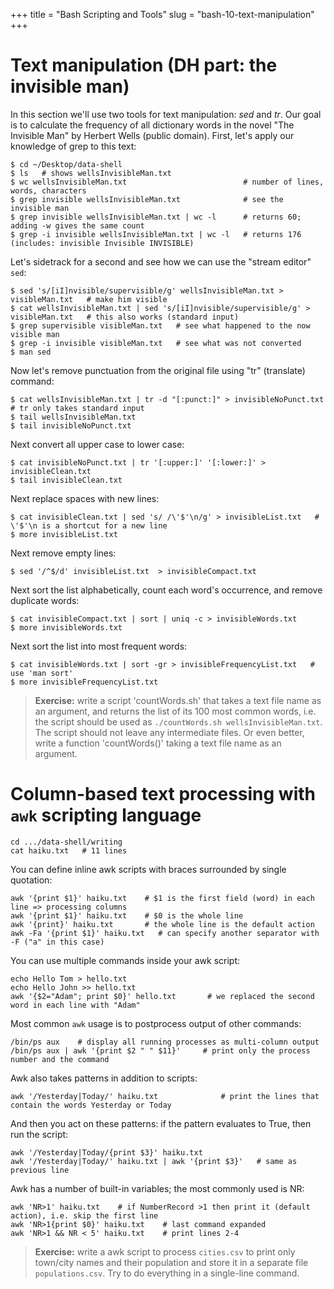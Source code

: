 +++
title = "Bash Scripting and Tools"
slug = "bash-10-text-manipulation"
+++

# Text manipulation (DH part: the invisible man)

In this section we'll use two tools for text manipulation: *sed* and *tr*. Our goal is to calculate the
frequency of all dictionary words in the novel "The Invisible Man" by Herbert Wells (public
domain). First, let's apply our knowledge of grep to this text:

~~~ {.bash}
$ cd ~/Desktop/data-shell
$ ls   # shows wellsInvisibleMan.txt
$ wc wellsInvisibleMan.txt                          # number of lines, words, characters
$ grep invisible wellsInvisibleMan.txt              # see the invisible man
$ grep invisible wellsInvisibleMan.txt | wc -l      # returns 60; adding -w gives the same count
$ grep -i invisible wellsInvisibleMan.txt | wc -l   # returns 176 (includes: invisible Invisible INVISIBLE)
~~~

Let's sidetrack for a second and see how we can use the "stream editor" `sed`:

~~~ {.bash}
$ sed 's/[iI]nvisible/supervisible/g' wellsInvisibleMan.txt > visibleMan.txt   # make him visible
$ cat wellsInvisibleMan.txt | sed 's/[iI]nvisible/supervisible/g' > visibleMan.txt   # this also works (standard input)
$ grep supervisible visibleMan.txt   # see what happened to the now visible man
$ grep -i invisible visibleMan.txt   # see what was not converted
$ man sed
~~~

Now let's remove punctuation from the original file using "tr" (translate) command:

~~~ {.bash}
$ cat wellsInvisibleMan.txt | tr -d "[:punct:]" > invisibleNoPunct.txt    # tr only takes standard input
$ tail wellsInvisibleMan.txt
$ tail invisibleNoPunct.txt
~~~

Next convert all upper case to lower case:

~~~ {.bash}
$ cat invisibleNoPunct.txt | tr '[:upper:]' '[:lower:]' > invisibleClean.txt
$ tail invisibleClean.txt
~~~

Next replace spaces with new lines:

~~~ {.bash}
$ cat invisibleClean.txt | sed 's/ /\'$'\n/g' > invisibleList.txt   # \'$'\n is a shortcut for a new line
$ more invisibleList.txt
~~~

Next remove empty lines:

~~~ {.bash}
$ sed '/^$/d' invisibleList.txt  > invisibleCompact.txt
~~~

Next sort the list alphabetically, count each word's occurrence, and remove duplicate words:

~~~ {.bash}
$ cat invisibleCompact.txt | sort | uniq -c > invisibleWords.txt
$ more invisibleWords.txt
~~~

Next sort the list into most frequent words:

~~~ {.bash}
$ cat invisibleWords.txt | sort -gr > invisibleFrequencyList.txt   # use 'man sort'
$ more invisibleFrequencyList.txt
~~~

> **Exercise:** write a script 'countWords.sh' that takes a text file name as an argument, and returns
> the list of its 100 most common words, i.e. the script should be used as `./countWords.sh
> wellsInvisibleMan.txt`. The script should not leave any intermediate files. Or even better, write a
> function 'countWords()' taking a text file name as an argument.





# Column-based text processing with `awk` scripting language

~~~ {.bash}
cd .../data-shell/writing
cat haiku.txt   # 11 lines
~~~

You can define inline awk scripts with braces surrounded by single quotation:

~~~ {.bash}
awk '{print $1}' haiku.txt    # $1 is the first field (word) in each line => processing columns
awk '{print $1}' haiku.txt    # $0 is the whole line
awk '{print}' haiku.txt       # the whole line is the default action
awk -Fa '{print $1}' haiku.txt   # can specify another separator with -F ("a" in this case)
~~~

You can use multiple commands inside your awk script:

~~~ {.bash}
echo Hello Tom > hello.txt
echo Hello John >> hello.txt
awk '{$2="Adam"; print $0}' hello.txt       # we replaced the second word in each line with "Adam"
~~~

Most common `awk` usage is to postprocess output of other commands:

~~~ {.bash}
/bin/ps aux    # display all running processes as multi-column output
/bin/ps aux | awk '{print $2 " " $11}'     # print only the process number and the command
~~~

Awk also takes patterns in addition to scripts:

~~~ {.bash}
awk '/Yesterday|Today/' haiku.txt              # print the lines that contain the words Yesterday or Today
~~~

And then you act on these patterns: if the pattern evaluates to True, then run the script:

~~~ {.bash}
awk '/Yesterday|Today/{print $3}' haiku.txt
awk '/Yesterday|Today/' haiku.txt | awk '{print $3}'   # same as previous line
~~~

Awk has a number of built-in variables; the most commonly used is NR:

~~~ {.bash}
awk 'NR>1' haiku.txt    # if NumberRecord >1 then print it (default action), i.e. skip the first line
awk 'NR>1{print $0}' haiku.txt    # last command expanded
awk 'NR>1 && NR < 5' haiku.txt    # print lines 2-4
~~~

> **Exercise:** write a awk script to process `cities.csv` to print only town/city names and their
> population and store it in a separate file `populations.csv`. Try to do everything in a single-line
> command.
